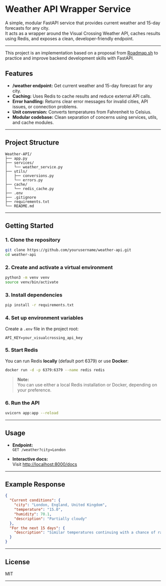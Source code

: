 # Weather API Wrapper Service

A simple, modular FastAPI service that provides current weather and 15-day forecasts for any city.  
It acts as a wrapper around the Visual Crossing Weather API, caches results using Redis, and exposes a clean, developer-friendly endpoint.

---

This project is an implementation based on a proposal from [Roadmap.sh](https://roadmap.sh/projects/weather-api-wrapper-service) to practice and improve backend development skills with FastAPI.

## Features

- **/weather endpoint:** Get current weather and 15-day forecast for any city.
- **Caching:** Uses Redis to cache results and reduce external API calls.
- **Error handling:** Returns clear error messages for invalid cities, API issues, or connection problems.
- **Unit conversion:** Converts temperatures from Fahrenheit to Celsius.
- **Modular codebase:** Clean separation of concerns using services, utils, and cache modules.

---

## Project Structure

```
Weather-API/
├── app.py
├── services/
│   └── weather_service.py
├── utils/
│   ├── conversions.py
│   └── errors.py
├── cache/
│   └── redis_cache.py
├── .env
├── .gitignore
├── requirements.txt
└── README.md
```

---

## Getting Started

### 1. Clone the repository

```bash
git clone https://github.com/yourusername/weather-api.git
cd weather-api
```

### 2. Create and activate a virtual environment

```bash
python3 -m venv venv
source venv/bin/activate
```

### 3. Install dependencies

```bash
pip install -r requirements.txt
```

### 4. Set up environment variables

Create a `.env` file in the project root:

```
API_KEY=your_visualcrossing_api_key
```

### 5. Start Redis

You can run Redis **locally** (default port 6379) or use **Docker**:

```bash
docker run -d -p 6379:6379 --name redis redis
```

> **Note:**  
> You can use either a local Redis installation or Docker, depending on your preference.

### 6. Run the API

```bash
uvicorn app:app --reload
```

---

## Usage

- **Endpoint:**  
  `GET /weather?city=London`

- **Interactive docs:**  
  Visit [http://localhost:8000/docs](http://localhost:8000/docs)

---

## Example Response

```json
{
  "Current conditions": {
    "city": "London, England, United Kingdom",
    "temperature": "15.0",
    "humidity": 70.1,
    "description": "Partially cloudy"
  },
  "For the next 15 days": {
    "description": "Similar temperatures continuing with a chance of rain Friday, Monday & Tuesday."
  }
}
```

---

## License

MIT

---

##